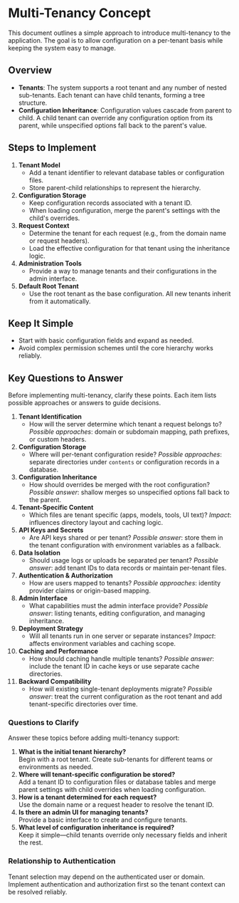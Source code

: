 # Multi-Tenancy Concept

This document outlines a simple approach to introduce multi-tenancy to the application. The goal is to allow configuration on a per-tenant basis while keeping the system easy to manage.

## Overview
- **Tenants**: The system supports a root tenant and any number of nested sub-tenants. Each tenant can have child tenants, forming a tree structure.
- **Configuration Inheritance**: Configuration values cascade from parent to child. A child tenant can override any configuration option from its parent, while unspecified options fall back to the parent's value.

## Steps to Implement
1. **Tenant Model**
   - Add a tenant identifier to relevant database tables or configuration files.
   - Store parent-child relationships to represent the hierarchy.
2. **Configuration Storage**
   - Keep configuration records associated with a tenant ID.
   - When loading configuration, merge the parent's settings with the child's overrides.
3. **Request Context**
   - Determine the tenant for each request (e.g., from the domain name or request headers).
   - Load the effective configuration for that tenant using the inheritance logic.
4. **Administration Tools**
   - Provide a way to manage tenants and their configurations in the admin interface.
5. **Default Root Tenant**
   - Use the root tenant as the base configuration. All new tenants inherit from it automatically.

## Keep It Simple
- Start with basic configuration fields and expand as needed.
- Avoid complex permission schemes until the core hierarchy works reliably.

## Key Questions to Answer

Before implementing multi-tenancy, clarify these points. Each item lists possible approaches or answers to guide decisions.

1. **Tenant Identification**
   - How will the server determine which tenant a request belongs to?
     *Possible approaches*: domain or subdomain mapping, path prefixes, or custom headers.
2. **Configuration Storage**
   - Where will per-tenant configuration reside?
     *Possible approaches*: separate directories under `contents` or configuration records in a database.
3. **Configuration Inheritance**
   - How should overrides be merged with the root configuration?
     *Possible answer*: shallow merges so unspecified options fall back to the parent.
4. **Tenant-Specific Content**
   - Which files are tenant specific (apps, models, tools, UI text)?
     *Impact*: influences directory layout and caching logic.
5. **API Keys and Secrets**
   - Are API keys shared or per tenant?
     *Possible answer*: store them in the tenant configuration with environment variables as a fallback.
6. **Data Isolation**
   - Should usage logs or uploads be separated per tenant?
     *Possible answer*: add tenant IDs to data records or maintain per-tenant files.
7. **Authentication & Authorization**
   - How are users mapped to tenants?
     *Possible approaches*: identity provider claims or origin-based mapping.
8. **Admin Interface**
   - What capabilities must the admin interface provide?
     *Possible answer*: listing tenants, editing configuration, and managing inheritance.
9. **Deployment Strategy**
   - Will all tenants run in one server or separate instances?
     *Impact*: affects environment variables and caching scope.
10. **Caching and Performance**
    - How should caching handle multiple tenants?
      *Possible answer*: include the tenant ID in cache keys or use separate cache directories.
11. **Backward Compatibility**
    - How will existing single-tenant deployments migrate?
      *Possible answer*: treat the current configuration as the root tenant and add tenant-specific directories over time.

### Questions to Clarify

Answer these topics before adding multi-tenancy support:

1. **What is the initial tenant hierarchy?**  
   Begin with a root tenant. Create sub-tenants for different teams or environments as needed.
2. **Where will tenant-specific configuration be stored?**  
   Add a tenant ID to configuration files or database tables and merge parent settings with child overrides when loading configuration.
3. **How is a tenant determined for each request?**  
   Use the domain name or a request header to resolve the tenant ID.
4. **Is there an admin UI for managing tenants?**  
   Provide a basic interface to create and configure tenants.
5. **What level of configuration inheritance is required?**  
   Keep it simple—child tenants override only necessary fields and inherit the rest.

### Relationship to Authentication

Tenant selection may depend on the authenticated user or domain. Implement authentication and authorization first so the tenant context can be resolved reliably.

